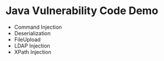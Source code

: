# Java Vulnerability Code Demo

* Command Injection
* Deserialization
* FileUpload
* LDAP Injection
* XPath Injection
